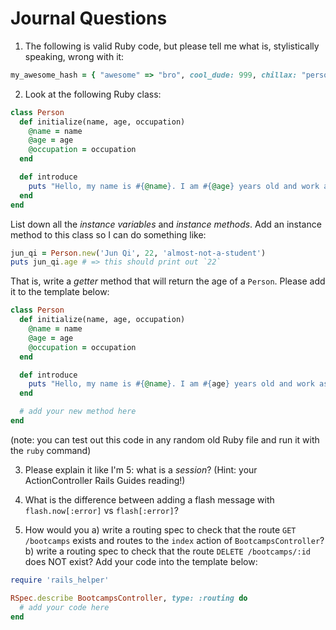 # Journal Questions
1. The following is valid Ruby code, but please tell me what is, stylistically speaking, wrong with it:

```ruby
my_awesome_hash = { "awesome" => "bro", cool_dude: 999, chillax: "person", "super" => "callifragillistic" }
```

2. Look at the following Ruby class:
```ruby
class Person
  def initialize(name, age, occupation)
    @name = name
    @age = age
    @occupation = occupation
  end

  def introduce
    puts "Hello, my name is #{@name}. I am #{@age} years old and work as a #{@occupation}"
  end
end
```

List down all the *instance variables* and *instance methods*. Add an instance method to this class so I can do something like:

```ruby
jun_qi = Person.new('Jun Qi', 22, 'almost-not-a-student')
puts jun_qi.age # => this should print out `22`
```

That is, write a *getter* method that will return the age of a `Person`. Please add it to the template below:

```ruby
class Person
  def initialize(name, age, occupation)
    @name = name
    @age = age
    @occupation = occupation
  end

  def introduce
    puts "Hello, my name is #{@name}. I am #{age} years old and work as a #{@occupation}"
  end

  # add your new method here
end
```

(note: you can test out this code in any random old Ruby file and run it with the `ruby` command)

3. Please explain it like I'm 5: what is a *session*? (Hint: your ActionController Rails Guides reading!)

4. What is the difference between adding a flash message with `flash.now[:error]` vs `flash[:error]`?

5. How would you a) write a routing spec to check that the route `GET /bootcamps` exists and routes to the `index` action of `BootcampsController`? b) write a routing spec to check that the route `DELETE /bootcamps/:id` does NOT exist? Add your code into the template below:

```ruby
require 'rails_helper'

RSpec.describe BootcampsController, type: :routing do
  # add your code here
end
```
